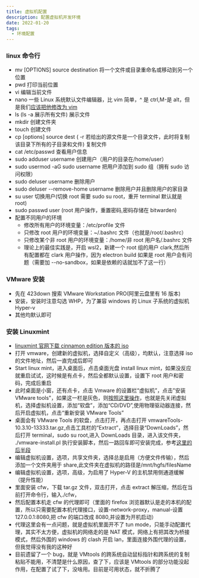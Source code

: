 ```yaml
---
title: 虚拟机配置
description: 配置虚拟机开发环境
date: 2022-01-20
tags:
  - 环境配置
---
```


### linux 命令行

- mv [OPTIONS] source destination 将一个文件或目录重命名或移动到另一个位置
- pwd 打印当前位置
- vi 编辑当前文件
- nano 一些 Linux 系统默认文件编辑器，比 vim 简单，^ 是 ctrl,M-是 alt，但是我们[应该把他修改为 vim](https://www.cnblogs.com/kaishirenshi/p/12194312.html)
- ls (ls -a 展示所有文件) 展示文件
- mkdir 创建文件夹
- touch 创建文件
- cp [options] source dest ( -r 若给出的源文件是一个目录文件，此时将复制该目录下所有的子目录和文件) 复制文件
- cat /etc/passwd 查看用户信息
- sudo adduser username 创建用户（用户的目录在/home/user）
- sudo usermod -aG sudo username 把用户添加到 sudo 组（拥有 sudo 访问权限）
- sudo deluser username 删除用户
- sudo deluser --remove-home username 删除用户并且删除用户的家目录
- su user 切换用户(切换 root 需要 sudo su root，重开 terminal 默认就是 root)
- sudo passwd user (root 用户操作，重置密码,密码存储在 bitwarden)
- 配置不同用户的环境
  - 修改所有用户的环境变量：/etc/profile 文件
  - 只修改 root 用户的环境变量：~/.bashrc 文件（也就是/root/.bashrc）
  - 只修改某个非 root 用户的环境变量：/home/非 root 用户名/.bashrc 文件
  - 理论上的最佳实践是，开启 wsl2，新建一个 root 组的用户 clark,然后所有配置都在 clark 用户操作，因为 electron build 如果是 root 用户会有问题（需要加 --no-sandbox，如果是依赖的话就加不了这一行）

### VMware 安装

- 先在 423down 搜索 VMware Workstation PRO(阿里云盘里有 16 版本)
- 安装，安装时注意勾选 WHP，为了兼容 windows 的 Linux 子系统的虚拟机 Hyper-v
- 其他均默认即可

### 安装 Linuxmint

- [linuxmint 官网下载 cinnamon edition 版本的 iso](https://linuxmint.com/download.php)
- 打开 vmware，创建新的虚拟机，选择自定义（高级），均默认，注意选择 iso 的文件地址，然后一直完成后即可
- Start linux mint，进入桌面后，点击桌面光盘 install linux mint，如果没反应就重启试试，这时候是有点卡，然后全都默认设置，设置下 root 用户和密码，完成后重启
- 此时桌面是小窗，还有点卡，点击 Vmware 的设置栏“虚拟机”，点击"安装 VMware tools"，如果这一栏是灰色，则[按照这里操作](https://www.jianshu.com/p/af4313d92fee)，也就是先关闭虚拟机，选择虚拟机设置，添加“软盘”，添加“CD/DVD”,使用物理驱动器连接，然后开启虚拟机，点击“重新安装 VMware Tools”
- 桌面会有 VMware Tools 的软盘，点击打开，再点击打开 vmwareTools-10.3.10-13333.tar.gz,点击工具栏的“Extract”，选择目录“DownLoads”，然后打开 terminal，sudo su root,进入 DownLoads 目录，进入该文件夹， ./vmware-install.pl 执行安装脚本，然后一路回车即可安装完成，参考[这里的后半段](https://blog.csdn.net/weixin_43059285/article/details/103352682)
- 编辑虚拟机设置，选项，共享文件夹，选择总是启用（方便文件传输），然后添加一个文件夹用于 share,此文件夹在虚拟机的路径是/mnt/hgfs/filesName
- 编辑虚拟机设置，选项，高级，为启用了 Hyper-V 的主机禁用侧通道缓解（提升性能）
- 里面安装 cfw，下载 tar.gz 文件，双击打开，点击 extract 解压缩，然后在当前打开命令行，输入./cfw，
- 然后配置本机走 cfw 的代理即可（里面的 firefox 浏览器默认是走的本机的配置，所以只需要配置本机代理接口，设置-network-proxy，manual-设置 127.0.0.1:8080,把 cfw 的端口改成 8080,并设置为开机启动）
- 代理这里会有一点问题，就是虚拟机里面开不了 tun mode，只能手动配置代理，其实不太方便，虚拟机的网络走的是 NAT 模式，网络上有把其改为桥接模式，然后外围的 windows 的 clash 开启 lan，里面连接外围代理的设置，但我觉得没有我的这种好
- 目前遗留了一个 bug，就是 VMtools 的跨系统自动鼠标指针和跨系统的复制粘贴不能用，不清楚是什么原因，查了下，应该是 VMtools 的部分功能没起作用，在配置了试了下，没啥用。目前是可用状态，就不折腾了
